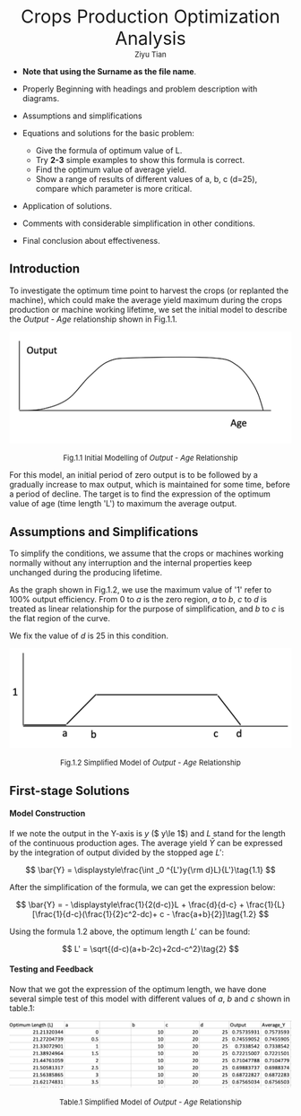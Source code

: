 <div align='center' ><font size ='6'>Crops Production Optimization Analysis</font> </div>

<div align='center' ><font size ='2'>Ziyu Tian</font> </div>




- **Note that using the Surname as the file name**.

- Properly Beginning with headings and problem description with diagrams.

- Assumptions and simplifications 

- Equations and solutions for the basic problem:
    - Give the formula of optimum value of L.
    - Try **2-3** simple examples to show this formula is correct.
    - Find the optimum value of average yield.
    - Show a range of results of different values of a, b, c (d=25), compare which parameter is more critical.

- Application of solutions.

- Comments with considerable simplification in other conditions.

- Final conclusion about effectiveness.


## Introduction 

To investigate the optimum time point to harvest the crops (or replanted the machine), which could make the average yield maximum during the crops production or machine working lifetime, we set the initial model to describe the *Output - Age* relationship shown in Fig.1.1.

![](20230408203914.png)

<font size=2><center>Fig.1.1 Initial Modelling of *Output - Age* Relationship</center></font>


For this model, an initial period of zero output is to be followed by a gradually increase to max output, which is maintained for some time, before a period of decline. The target is to find the expression of the optimum value of age (time length 'L') to maximum the average output.

## Assumptions and Simplifications 

To simplify the conditions, we assume that the crops or machines working normally without any interruption and the internal properties keep unchanged during the producing lifetime.

As the graph shown in Fig.1.2, we use the maximum value of '1' refer to 100% output efficiency. From 0 to *a* is the zero region, *a* to *b*, *c* to *d* is treated as linear relationship for the purpose of simplification, and *b* to *c* is the flat region of the curve.

We fix the value of *d* is 25 in this condition.


![](20230408204117.png)

<font size=2><center>Fig.1.2 Simplified Model of *Output - Age* Relationship</center></font>

## First-stage Solutions 

#### Model Construction

If we note the output in the Y-axis is *y* ($ y\le 1$) and $L$ stand for the length of the continuous production ages. The average yield $\bar{Y}$ can be expressed by the integration of output divided by the stopped age $L'$:

$$
\bar{Y} = \displaystyle\frac{\int _0 ^{L'}y{\rm d}L}{L'}\tag{1.1}
$$

After the simplification of the formula, we can get the expression below:

$$
\bar{Y} = - \displaystyle\frac{1}{2(d-c)}L + \frac{d}{d-c} + \frac{1}{L}[\frac{1}{d-c}(\frac{1}{2}c^2-dc)+ c - \frac{a+b}{2}]\tag{1.2}
$$

Using the formula 1.2 above, the optimum length $L'$ can be found:

$$
L' = \sqrt{(d-c)(a+b-2c)+2cd-c^2}\tag{2}
$$


#### Testing and Feedback
Now that we got the expression of the optimum length, we have done several simple test of this model with different values of *a*, *b* and *c* shown in table.1:

![](20230409111247.png)
<font size=2><center>Table.1 Simplified Model of *Output - Age* Relationship</center></font>
